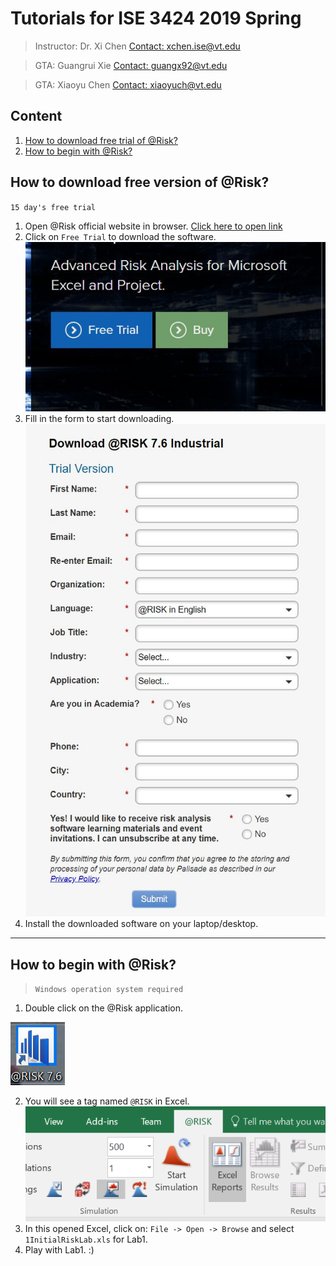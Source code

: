 # Tutorials for ISE 3424 2019 Spring
> Instructor: Dr. Xi Chen [Contact: xchen.ise@vt.edu](mailto:xchen.ise@vt.edu) 

> GTA: Guangrui Xie [Contact: guangx92@vt.edu](mailto:guangx92@vt.edu)

> GTA: Xiaoyu Chen [Contact: xiaoyuch@vt.edu](mailto:xiaoyuch@vt.edu)


## Content
1. [ How to download free trial of @Risk? ](#t1)
2. [ How to begin with @Risk? ](#t2)

<a name="t1"></a>
## How to download free version of @Risk?
`15 day's free trial`

1. Open @Risk official website in browser. [Click here to open link](https://www.palisade.com/risk/default.asp)
2. Click on `Free Trial` to download the software.
![alt text](img/1.JPG "Please click on Free Trial.")
3. Fill in the form to start downloading. 
![alt text](img/2.JPG "Please fill in the form.")
4. Install the downloaded software on your laptop/desktop.
---
<a name="t2"></a>
## How to begin with @Risk?
>`Windows operation system required`
1. Double click on the @Risk application. 

![alt text](img/3.PNG "Please double click on the icon.")

2. You will see a tag named `@RISK` in Excel.
![alt text](img/4.PNG "See the @RISK icon.")
3. In this opened Excel, click on: `File -> Open -> Browse` and select `1InitialRiskLab.xls` for Lab1.
4. Play with Lab1. :)
